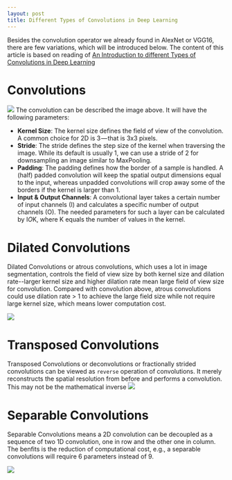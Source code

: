 ```yaml
---
layout: post
title: Different Types of Convolutions in Deep Learning
---
```


Besides the convolution operator we already found in AlexNet or VGG16, there are few variations, which will be introduced below. The content of this article is based on reading of [An Introduction to different Types of Convolutions in Deep Learning
](https://towardsdatascience.com/types-of-convolutions-in-deep-learning-717013397f4d)

# Convolutions

![](https://cdn-images-1.medium.com/max/1200/1*1okwhewf5KCtIPaFib4XaA.gif)
The convolution can be described the image above. It will have the following parameters:
- **Kernel Size**: The kernel size defines the field of view of the convolution. A common choice for 2D is 3 — that is 3x3 pixels.
- **Stride**: The stride defines the step size of the kernel when traversing the image. While its default is usually 1, we can use a stride of 2 for downsampling an image similar to MaxPooling.
- **Padding**: The padding defines how the border of a sample is handled. A (half) padded convolution will keep the spatial output dimensions equal to the input, whereas unpadded convolutions will crop away some of the borders if the kernel is larger than 1.
- **Input & Output Channels**: A convolutional layer takes a certain number of input channels (I) and calculates a specific number of output channels (O). The needed parameters for such a layer can be calculated by I*O*K, where K equals the number of values in the kernel.

# Dilated Convolutions

Dilated Convolutions or atrous convolutions, which uses a lot in image segmentation, controls the field of view size by both kernel size and dilation rate--larger kernel size and higher dilation rate mean large field of view size for convolution. Compared with convolution above, atrous convolutions could use dilation rate > 1 to achieve the large field size while not require large kernel size, which means lower computation cost.

![](https://cdn-images-1.medium.com/max/1200/1*SVkgHoFoiMZkjy54zM_SUw.gif)

# Transposed Convolutions

Transposed Convolutions or deconvolutions or fractionally strided convolutions can be viewed as `reverse` operation of convolutions. It merely reconstructs the spatial resolution from before and performs a convolution. This may not be the mathematical inverse
![](https://cdn-images-1.medium.com/max/1200/1*Lpn4nag_KRMfGkx1k6bV-g.gif)

# Separable Convolutions

Separable Convolutions means a 2D convolution can be decoupled as a sequence of two 1D convolution, one in row and the other one in column. The benfits is the reduction of computational cost, e.g., a separable convolutions will require 6 parameters instead of 9.

![](https://cdn-images-1.medium.com/max/1200/1*owXMr9DonUUWP1c2Thg_Dw.png)
